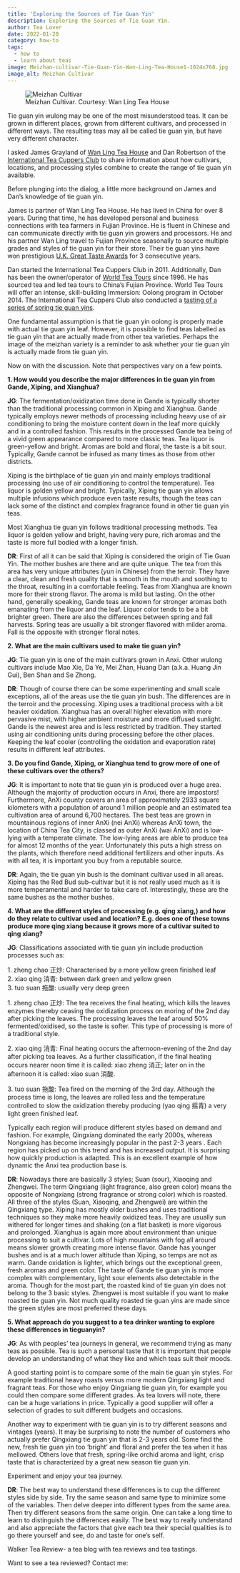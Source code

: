 ```yaml
---
title: 'Exploring the Sources of Tie Guan Yin'
description: Exploring the Sources of Tie Guan Yin.
author: Tea Lover
date: 2022-01-20
category: how-to
tags:
  - how to
  - learn about teas
image: Meizhan-cultivar-Tie-Guan-Yin-Wan-Ling-Tea-House1-1024x768.jpg
image_alt: Meizhan Cultivar
---
```


<!-- image -->
<figure>
    <img class="rounded" src="/img/Meizhan-cultivar-Tie-Guan-Yin-Wan-Ling-Tea-House1-1024x768.jpg" alt="Meizhan Cultivar">
    <figcaption>Meizhan Cultivar. Courtesy: Wan Ling Tea House</figcaption>
</figure>

Tie guan yin wulong may be one of the most misunderstood teas. It can be grown in different places, grown from different cultivars, and processed in different ways. The resulting teas may all be called tie guan yin, but have very different character.

I asked James Grayland of [Wan Ling Tea House](https://www.wanlingteahouse.com/ 'Wan Ling Tea House') and Dan Robertson of the [International Tea Cuppers Club](https://teacuppers.com/ 'International Tea Cuppers Club') to share information about how cultivars, locations, and processing styles combine to create the range of tie guan yin available.

Before plunging into the dialog, a little more background on James and Dan’s knowledge of tie guan yin.

James is partner of Wan Ling Tea House. He has lived in China for over 8 years. During that time, he has developed personal and business connections with tea farmers in Fujian Province. He is fluent in Chinese and can communicate directly with tie guan yin growers and processors. He and his partner Wan Ling travel to Fujian Province seasonally to source multiple grades and styles of tie guan yin for their store. Their tie guan yins have won prestigious [U.K. Great Taste Awards](https://www.wanlingteahouse.com/section.php/161/1/awards 'Wan Ling Tea House - Great Taste Awards') for 3 consecutive years.

Dan started the International Tea Cuppers Club in 2011. Additionally, Dan has been the owner/operator of [World Tea Tours](https://www.worldteatours.com/ 'World Tea Tours') since 1996. He has sourced tea and led tea tours to China’s Fujian Province. World Tea Tours will offer an intense, skill-building Immersion: Oolong program in October 2014. The International Tea Cuppers Club also conducted a [tasting of a series of spring tie guan yins](https://web.archive.org/web/20210311045557/http://walkerteareview.com//international-tea-cuppers-club-cupping-events/ 'Spring Tie Guan Yin Cupping').

One fundamental assumption is that tie guan yin oolong is properly made with actual tie guan yin leaf. However, it is possible to find teas labelled as tie guan yin that are actually made from other tea varieties. Perhaps the image of the meizhan variety is a reminder to ask whether your tie guan yin is actually made from tie guan yin.

Now on with the discussion. Note that perspectives vary on a few points.

**1\. How would you describe the major differences in tie guan yin from Gande, Xiping, and Xianghua?**

**JG**: The fermentation/oxidization time done in Gande is typically shorter than the traditional processing common in Xiping and Xianghua. Gande typically employs newer methods of processing including heavy use of air conditioning to bring the moisture content down in the leaf more quickly and in a controlled fashion. This results in the processed Gande tea being of a vivid green appearance compared to more classic teas. Tea liquor is green-yellow and bright. Aromas are bold and floral, the taste is a bit sour. Typically, Gande cannot be infused as many times as those from other districts.

Xiping is the birthplace of tie guan yin and mainly employs traditional processing (no use of air conditioning to control the temperature). Tea liquor is golden yellow and bright. Typically, Xiping tie guan yin allows multiple infusions which produce even taste results, though the teas can lack some of the distinct and complex fragrance found in other tie guan yin teas.

Most Xianghua tie guan yin follows traditional processing methods. Tea liquor is golden yellow and bright, having very pure, rich aromas and the taste is more full bodied with a longer finish.

**DR**: First of all it can be said that Xiping is considered the origin of Tie Guan Yin. The mother bushes are there and are quite unique. The tea from this area has very unique attributes (_yun_ in Chinese) from the terroir. They have a clear, clean and fresh quality that is smooth in the mouth and soothing to the throat, resulting in a comfortable feeling. Teas from Xianghua are known more for their strong flavor. The aroma is mild but lasting. On the other hand, generally speaking, Gande teas are known for stronger aromas both emanating from the liquor and the leaf. Liquor color tends to be a bit brighter green. There are also the differences between spring and fall harvests. Spring teas are usually a bit stronger flavored with milder aroma. Fall is the opposite with stronger floral notes.

**2\. What are the main cultivars used to make tie guan yin?**

**JG**: Tie guan yin is one of the main cultivars grown in Anxi. Other wulong cultivars include Mao Xie, Da Ye, Mei Zhan, Huang Dan (a.k.a. Huang Jin Gui), Ben Shan and Se Zhong.

**DR**: Though of course there can be some experimenting and small scale exceptions, all of the areas use the tie guan yin bush. The differences are in the terroir and the processing. Xiping uses a traditional process with a bit heavier oxidation. Xianghua has an overall higher elevation with more pervasive mist, with higher ambient moisture and more diffused sunlight. Gande is the newest area and is less restricted by tradition. They started using air conditioning units during processing before the other places. Keeping the leaf cooler (controlling the oxidation and evaporation rate) results in different leaf attributes.

**3\. Do you find Gande, Xiping, or Xianghua tend to grow more of one of these cultivars over the others?**

**JG**: It is important to note that tie guan yin is produced over a huge area. Although the majority of production occurs in Anxi, there are impostors! Furthermore, AnXi county covers an area of approximately 2933 square kilometers with a population of around 1 million people and an estimated tea cultivation area of around 6,700 hectares. The best teas are grown in mountainous regions of inner AnXi (nei AnXi) whereas AnXi town, the location of China Tea City, is classed as outer AnXi (wai AnXi) and is low-lying with a temperate climate. The low-lying areas are able to produce tea for almost 12 months of the year. Unfortunately this puts a high stress on the plants, which therefore need additional fertilizers and other inputs. As with all tea, it is important you buy from a reputable source.

**DR**: Again, the tie guan yin bush is the dominant cultivar used in all areas. Xiping has the Red Bud sub-cultivar but it is not really used much as it is more temperamental and harder to take care of. Interestingly, these are the same bushes as the mother bushes.

**4\. What are the different styles of processing (e.g. qing xiang,) and how do they relate to cultivar used and location? E.g. does one of these towns produce more qing xiang because it grows more of a cultivar suited to qing xiang?**

**JG**: Classifications associated with tie guan yin include production processes such as:

1\. zheng chao 正炒: Characterised by a more yellow green finished leaf  
2\. xiao qing 消青: between dark green and yellow green  
3\. tuo suan 拖酸: usually very deep green

1\. zheng chao 正炒: The tea receives the final heating, which kills the leaves enzymes thereby ceasing the oxidization process on moring of the 2nd day after picking the leaves. The processing leaves the leaf around 50% fermented/oxidised, so the taste is softer. This type of processing is more of a traditional style.

2\. xiao qing 消青: Final heating occurs the afternoon-evening of the 2nd day after picking tea leaves. As a further classification, if the final heating occurs nearer noon time it is called: xiao zheng 消正; later on in the afternoon it is called: xiao suan 消酸.

3\. tuo suan 拖酸: Tea fired on the morning of the 3rd day. Although the process time is long, the leaves are rolled less and the temperature controlled to slow the oxidization thereby producing (yao qing 摇青) a very light green finished leaf.

Typically each region will produce different styles based on demand and fashion. For example, Qingxiang dominated the early 2000s, whereas Nongxiang has become increasingly popular in the past 2-3 years . Each region has picked up on this trend and has increased output. It is surprising how quickly production is adapted. This is an excellent example of how dynamic the Anxi tea production base is.

**DR**: Nowadays there are basically 3 styles; Suan (sour), Xiaoqing and Zhengwei. The term Qingxiang (light fragrance, also green color) means the opposite of Nongxiang (strong fragrance or strong color) which is roasted. All three of the styles (Suan, Xiaoqing, and Zhengwei) are within the Qingxiang type. Xiping has mostly older bushes and uses traditional techniques so they make more heavily oxidized teas. They are usually sun withered for longer times and shaking (on a flat basket) is more vigorous and prolonged. Xianghua is again more about environment than unique processing to suit a cultivar. Lots of high mountains with fog all around means slower growth creating more intense flavor. Gande has younger bushes and is at a much lower altitude than Xiping, so temps are not as warm. Gande oxidation is lighter, which brings out the exceptional green, fresh aromas and green color. The taste of Gande tie guan yin is more complex with complementary, light sour elements also detectable in the aroma. Though for the most part, the roasted kind of tie guan yin does not belong to the 3 basic styles. Zhengwei is most suitable if you want to make roasted tie guan yin. Not much quality roasted tie guan yins are made since the green styles are most preferred these days.

**5\. What approach do you suggest to a tea drinker wanting to explore these differences in tieguanyin?**

**JG**: As with peoples’ tea journeys in general, we recommend trying as many teas as possible. Tea is such a personal taste that it is important that people develop an understanding of what they like and which teas suit their moods.

A good starting point is to compare some of the main tie guan yin styles. For example traditional heavy roasts versus more modern Qingxiang light and fragrant teas. For those who enjoy Qingxiang tie guan yin, for example you could then compare some different grades. As tea lovers will note, there can be a huge variations in price. Typically a good supplier will offer a selection of grades to suit different budgets and occasions.

Another way to experiment with tie guan yin is to try different seasons and vintages (years). It may be surprising to note the number of customers who actually prefer Qingxiang tie guan yin that is 2-3 years old. Some find the new, fresh tie guan yin too ‘bright’ and floral and prefer the tea when it has mellowed. Others love that fresh, spring-like orchid aroma and light, crisp taste that is characterized by a great new season tie guan yin.

Experiment and enjoy your tea journey.

**DR**: The best way to understand these differences is to cup the different styles side by side. Try the same season and same type to minimize some of the variables. Then delve deeper into different types from the same area. Then try different seasons from the same origin. One can take a long time to learn to distinguish the differences easily. The best way to really understand and also appreciate the factors that give each tea their special qualities is to go there yourself and see, do and taste for one’s self.

Walker Tea Review- a tea blog with tea reviews and tea tastings.

Want to see a tea reviewed? Contact me:
